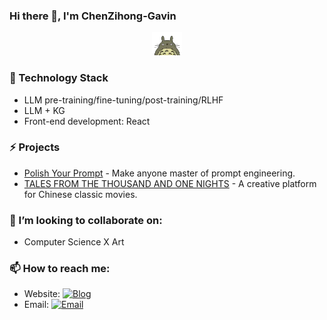 ### Hi there 👋, I'm ChenZihong-Gavin

<p align="center">
  <img src="assets/totoro.webp" width="48"/>
</p>

### :iphone: Technology Stack
* LLM pre-training/fine-tuning/post-training/RLHF
* LLM + KG
* Front-end development: React
### ⚡ Projects
* <a href="https://github.com/ChenZiHong-Gavin/Polish-Your-Prompt">Polish Your Prompt</a> - Make anyone master of prompt engineering.
* <a href="https://github.com/ChenZiHong-Gavin/TALES-FROM-THE-THOUSAND-AND-ONE-NIGHTS">TALES FROM THE THOUSAND AND ONE NIGHTS</a> - A creative platform for Chinese classic movies.

### 👯 I’m looking to collaborate on:
* Computer Science X Art
### 📫 How to reach me:
* Website: [![Blog](https://img.shields.io/badge/-https://chenzihong--gavin.github.io-8696a7?style=flat-square&logo=Blogger&logoColor=c1cbd7)](https://chenzihong-gavin.github.io)
* Email:       [![Email](https://img.shields.io/badge/-chenzihong_gavin@foxmail.com-965454?style=flat-square&logo=Mail.RU&logoColor=white&labelColor=965454)](mailto:909843505@qq.com)
